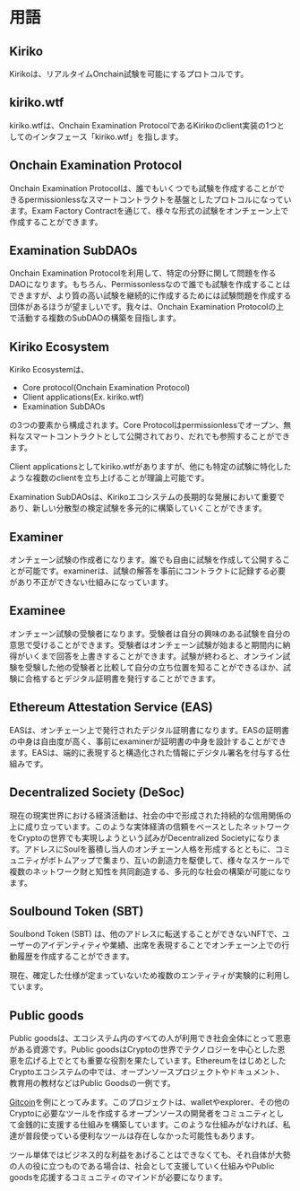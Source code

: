 # 用語

## Kiriko

Kirikoは、リアルタイムOnchain試験を可能にするプロトコルです。

## kiriko.wtf

kiriko.wtfは、Onchain Examination ProtocolであるKirikoのclient実装の1つとしてのインタフェース「kiriko.wtf」を指します。

## Onchain Examination Protocol

Onchain Examination Protocolは、誰でもいくつでも試験を作成することができるpermissionlessなスマートコントラクトを基盤としたプロトコルになっています。Exam Factory Contractを通じて、様々な形式の試験をオンチェーン上で作成することができます。

## Examination SubDAOs

Onchain Examination Protocolを利用して、特定の分野に関して問題を作るDAOになります。もちろん、Permissonlessなので誰でも試験を作成することはできますが、より質の高い試験を継続的に作成するためには試験問題を作成する団体があるほうが望ましいです。我々は、Onchain Examination Protocolの上で活動する複数のSubDAOの構築を目指します。

## Kiriko Ecosystem

Kiriko Ecosystemは、
- Core protocol(Onchain Examination Protocol)
- Client applications(Ex. kiriko.wtf)
- Examination SubDAOs

の3つの要素から構成されます。Core Protocolはpermissionlessでオープン、無料なスマートコントラクトとして公開されており、だれでも参照することができます。

Client applicationsとしてkiriko.wtfがありますが、他にも特定の試験に特化したような複数のclientを立ち上げることが理論上可能です。

Examination SubDAOsは、Kirikoエコシステムの長期的な発展において重要であり、新しい分散型の検定試験を多元的に構築していくことができます。

## Examiner

オンチェーン試験の作成者になります。誰でも自由に試験を作成して公開することが可能です。examinerは、試験の解答を事前にコントラクトに記録する必要があり不正ができない仕組みになっています。

## Examinee

オンチェーン試験の受験者になります。受験者は自分の興味のある試験を自分の意思で受けることができます。受験者はオンチェーン試験が始まると期間内に納得がいくまで回答を上書きすることができます。試験が終わると、オンライン試験を受験した他の受験者と比較して自分の立ち位置を知ることができるほか、試験に合格するとデジタル証明書を発行することができます。

## Ethereum Attestation Service (EAS)

EASは、オンチェーン上で発行されたデジタル証明書になります。EASの証明書の中身は自由度が高く、事前にexaminerが証明書の中身を設計することができます。EASは、端的に表現すると構造化された情報にデジタル署名を付与する仕組みです。

## Decentralized Society (DeSoc)

現在の現実世界における経済活動は、社会の中で形成された持続的な信用関係の上に成り立っています。このような実体経済の信頼をベースとしたネットワークをCryptoの世界でも実現しようという試みがDecentralized Societyになります。アドレスにSoulを蓄積し当人のオンチェーン人格を形成するとともに、コミュニティがボトムアップで集まり、互いの創造力を駆使して、様々なスケールで複数のネットワーク財と知性を共同創造する、多元的な社会の構築が可能になります。

## Soulbound Token (SBT)

Soulbond Token (SBT) は、他のアドレスに転送することができないNFTで、ユーザーのアイデンティティや業績、出席を表現することでオンチェーン上での行動履歴を作成することができます。

現在、確定した仕様が定まっていないため複数のエンティティが実験的に利用しています。

## Public goods

Public goodsは、エコシステム内のすべての人が利用でき社会全体にとって恩恵がある資源です。Public goodsはCryptoの世界でテクノロジーを中心とした恩恵を広げる上でとても重要な役割を果たしています。EthereumをはじめとしたCryptoエコシステムの中では、オープンソースプロジェクトやドキュメント、教育用の教材などはPublic Goodsの一例です。

[Gitcoin](https://www.gitcoin.co/)を例にとってみます。このプロジェクトは、walletやexplorer、その他のCryptoに必要なツールを作成するオープンソースの開発者をコミュニティとして金銭的に支援する仕組みを構築しています。このような仕組みがなければ、私達が普段使っている便利なツールは存在しなかった可能性もあります。

ツール単体ではビジネス的な利益をあげることはできなくても、それ自体が大勢の人の役に立つものである場合は、社会として支援していく仕組みやPublic goodsを応援するコミュニティのマインドが必要になります。
